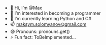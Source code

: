 - 👋 Hi, I’m @Max
- 👀 I’m interested in becoming a programmer
- 🌱 I’m currently learning Python and C#
- 📫 maksym.solomyanov@gmail.com
- 😄 Pronouns: pronouns.get()
- ⚡ Fun fact: ToBeImplemented...

<!---
Max-creates/Max-creates is a ✨ special ✨ repository because its `README.md` (this file) appears on your GitHub profile.
You can click the Preview link to take a look at your changes.
--->
